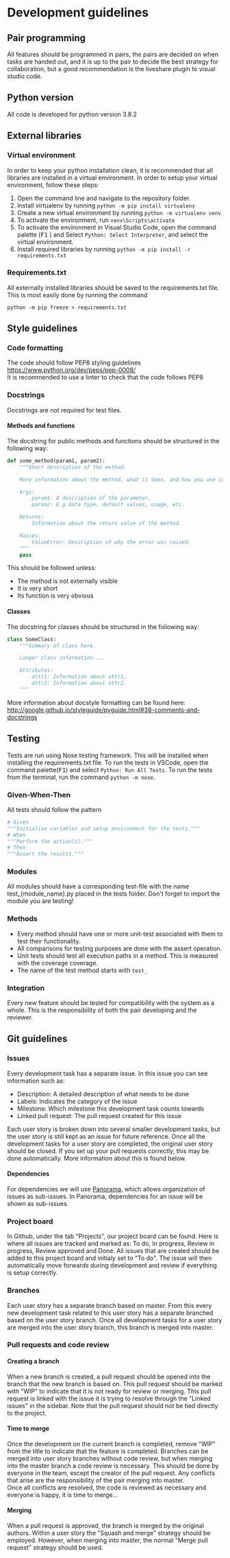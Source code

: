 # Development guidelines

## Pair programming

All features should be programmed in pairs, the pairs are decided on when tasks are handed out, and it is up to the pair to decide the best strategy for collaboration, but a good recommendation is the liveshare plugin to visual studio code.
## Python version

All code is developed for python version 3.8.2

## External libraries

### Virtual environment

In order to keep your python installation clean, it is recommended that all libraries are installed in a virtual environment. In order to setup your virtual environment, follow these steps:
1. Open the command line and navigate to the repository folder.
2. Install virtualenv by running `python -m pip install virtualenv`
3. Create a new virtual environment by running `python -m virtualenv venv`
4. To activate the environment, run `venv\Scripts\activate`
5. To activate the environment in Visual Studio Code, open the command palette (<kbd>F1</kbd> ) and Select `Python: Select Interpreter`, and select the virtual environment.
6. Install required libraries by running `python -m pip install -r requirements.txt`

### Requirements.txt
All externally installed libraries should be saved to the requirements.txt file. This is most easily done by running the command  
```
python -m pip freeze > requirements.txt
```

## Style guidelines

### Code formatting

The code should follow PEP8 styling guidelines  
https://www.python.org/dev/peps/pep-0008/  
It is recommended to use a linter to check that the code follows PEP8

### Docstrings

Docstrings are not required for test files.

#### Methods and functions

The docstring for public methods and functions should be structured in the following way:  
```python
def some_method(param1, param2):
    """Short description of the method.

    More information about the method, what it does, and how you use it etc.

    Args:
        param1: A description of the parameter.
        param2: E.g data type, default values, usage, etc.

    Returns:
        Information about the return value of the method.

    Raises:
        ValueError: Description of why the error was raised.
    """
    pass
```
This should be followed unless:
* The method is not externally visible
* It is very short
* Its function is very obvious

#### Classes

The docstring for classes should be structured in the following way:
```python
class SomeClass:
    """Summary of class here.

    Longer class information....

    Attributes:
        attr1: Information about attr1.
        attr2: Information about attr2.
    """
```

More information about docstyle formatting can be found here:  
http://google.github.io/styleguide/pyguide.html#38-comments-and-docstrings

## Testing

Tests are run using Nose testing framework. This will be installed when installing the requirements.txt file. To run the tests in VSCode, open the command palette(<kbd>F1</kbd>) and select `Python: Run All Tests`. To run the tests from the terminal, run the command `python -m nose`.

### Given-When-Then

All tests should follow the pattern
```python
# Given
"""Initialize variables and setup environment for the tests."""
# When
"""Perform the action(s)."""
# Then
"""Assert the results."""
```

### Modules

All modules should have a corresponding test-file with the name test_{module_name}.py placed in the tests folder. Don't forget to import the module you are testing!

### Methods

* Every method should have one or more unit-test associated with them to test their functionality.
* All comparisons for testing purposes are done with the assert operation.
* Unit tests should test all execution paths in a method. This is measured with the coverage coverage.
* The name of the test method starts with `test_`

### Integration

Every new feature should be tested for compatibility with the system as a whole. This is the responsibility of both the pair developing and the reviewer.

## Git guidelines

### Issues

Every development task has a separate issue. In this issue you can see information such as:
* Description: A detailed description of what needs to be done
* Labels: Indicates the category of the issue
* Milestone: Which milestone this development task counts towards
* Linked pull request: The pull request created for this issue

Each user story is broken down into several smaller development tasks, but the user story is still kept as an issue for future reference. Once all the development tasks for a user story are completed, the original user story should be closed. If you set up your pull requests correctly, this may be done automatically. More information about this is found below.

#### Dependencies

For dependencies we will use [Panorama](https://panorama-for-github.herokuapp.com/), which allows organization of issues as sub-issues. In Panorama, dependencies for an issue will be shown as sub-issues.

### Project board

In Github, under the tab "Projects", our project board can be found. Here is where all issues are tracked and marked as: To do, In progress, Review in progress, Review approved and Done. All issues that are created should be added to this project board and initialy set to "To do". The issue will then automatically move forwards during development and review if everything is setup correctly.

### Branches

Each user story has a separate branch based on master. From this every new development task related to this user story has a separate branched based on the user story branch. Once all development tasks for a user story are merged into the user story branch, this branch is merged into master.

### Pull requests and code review

#### Creating a branch

When a new branch is created, a pull request should be opened into the branch that the new branch is based on. This pull request should be marked with "WIP" to indicate that it is not ready for review or merging. This pull request is linked with the issue it is trying to resolve through the "Linked issues" in the sidebar. Note that the pull request should not be tied directly to the project.

#### Time to merge
Once the development on the current branch is completed, remove "WIP" from the title to indicate that the feature is completed. Branches can be merged into user story branches without code review, but when merging into the master branch a code review is necessary. This should be done by everyone in the team, except the creator of the pull request. Any conflicts that arise are the responsibility of the pair merging into master.  
Once all conflicts are resolved, the code is reviewed as necessary and everyone is happy, it is time to merge...

#### Merging

When a pull request is approved, the branch is merged by the original authors. Within a user story the "Squash and merge" strategy should be employed. However, when merging into master, the normal "Merge pull request" strategy should be used.